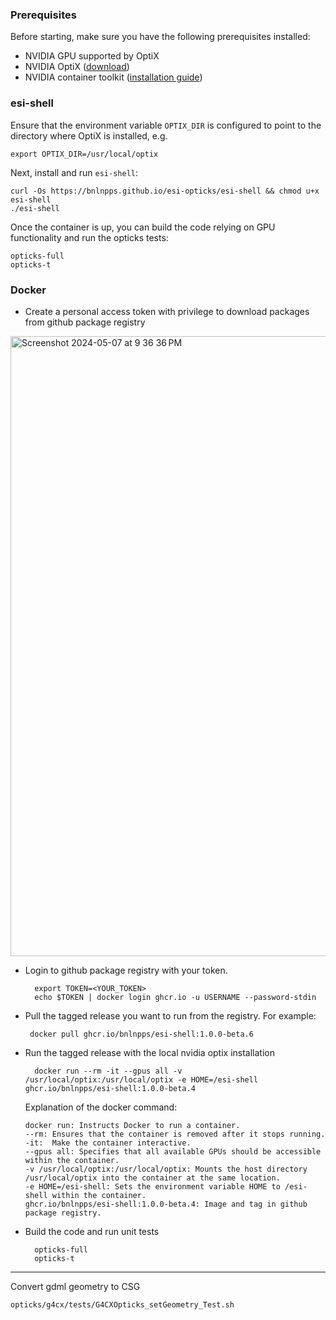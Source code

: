 ### Prerequisites

Before starting, make sure you have the following prerequisites installed:

* NVIDIA GPU supported by OptiX
* NVIDIA OptiX ([download](https://developer.nvidia.com/designworks/optix/download))
* NVIDIA container toolkit ([installation guide](https://docs.nvidia.com/datacenter/cloud-native/container-toolkit/latest/install-guide.html))

### esi-shell

Ensure that the environment variable `OPTIX_DIR` is configured to point to the directory where OptiX is installed, e.g.

```shell
export OPTIX_DIR=/usr/local/optix
```

Next, install and run `esi-shell`:

```shell
curl -Os https://bnlnpps.github.io/esi-opticks/esi-shell && chmod u+x esi-shell
./esi-shell
```

Once the container is up, you can build the code relying on GPU functionality and run the opticks tests:

```shell
opticks-full
opticks-t
```

### Docker

* Create a personal access token with privilege to download packages from github package registry
<img width="992" alt="Screenshot 2024-05-07 at 9 36 36 PM" src="https://github.com/BNLNPPS/esi-shell/assets/7409132/c58477d6-80a9-4a57-855a-20f755c9a0c8">

* Login to github package registry with your token.
  
  ```shell
    export TOKEN=<YOUR_TOKEN>
    echo $TOKEN | docker login ghcr.io -u USERNAME --password-stdin
  ```
* Pull the tagged release you want to run from the registry. For example:
  
  ```shell
   docker pull ghcr.io/bnlnpps/esi-shell:1.0.0-beta.6
  ```
* Run the tagged release with the local nvidia optix installation

  ```shell
    docker run --rm -it --gpus all -v /usr/local/optix:/usr/local/optix -e HOME=/esi-shell ghcr.io/bnlnpps/esi-shell:1.0.0-beta.4
  ```

  Explanation of the docker command:
  ```
  docker run: Instructs Docker to run a container.
  --rm: Ensures that the container is removed after it stops running.
  -it:  Make the container interactive.
  --gpus all: Specifies that all available GPUs should be accessible within the container.
  -v /usr/local/optix:/usr/local/optix: Mounts the host directory /usr/local/optix into the container at the same location.
  -e HOME=/esi-shell: Sets the environment variable HOME to /esi-shell within the container.
  ghcr.io/bnlnpps/esi-shell:1.0.0-beta.4: Image and tag in github package registry. 
  ```
* Build the code and run unit tests

  ```shell
    opticks-full
    opticks-t
  ```

---

Convert gdml geometry to CSG

```
opticks/g4cx/tests/G4CXOpticks_setGeometry_Test.sh
```
